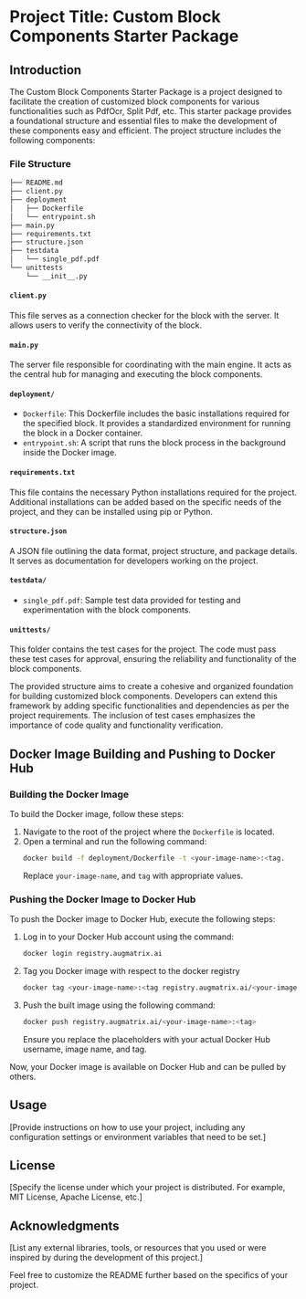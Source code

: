 # Project Title: Custom Block Components Starter Package

## Introduction
The Custom Block Components Starter Package is a project designed to facilitate the creation of customized block components for various functionalities such as PdfOcr, Split Pdf, etc. This starter package provides a foundational structure and essential files to make the development of these components easy and efficient. The project structure includes the following components:

### File Structure
```bash
├── README.md
├── client.py
├── deployment
│   ├── Dockerfile
│   └── entrypoint.sh
├── main.py
├── requirements.txt
├── structure.json
├── testdata
│   └── single_pdf.pdf
└── unittests
    └── __init__.py
```

#### `client.py`
This file serves as a connection checker for the block with the server. It allows users to verify the connectivity of the block.

#### `main.py`
The server file responsible for coordinating with the main engine. It acts as the central hub for managing and executing the block components.

#### `deployment/`
- `Dockerfile`: This Dockerfile includes the basic installations required for the specified block. It provides a standardized environment for running the block in a Docker container.
- `entrypoint.sh`: A script that runs the block process in the background inside the Docker image.

#### `requirements.txt`
This file contains the necessary Python installations required for the project. Additional installations can be added based on the specific needs of the project, and they can be installed using pip or Python.

#### `structure.json`
A JSON file outlining the data format, project structure, and package details. It serves as documentation for developers working on the project.

#### `testdata/`
- `single_pdf.pdf`: Sample test data provided for testing and experimentation with the block components.

#### `unittests/`
This folder contains the test cases for the project. The code must pass these test cases for approval, ensuring the reliability and functionality of the block components.

The provided structure aims to create a cohesive and organized foundation for building customized block components. Developers can extend this framework by adding specific functionalities and dependencies as per the project requirements. The inclusion of test cases emphasizes the importance of code quality and functionality verification.
## Docker Image Building and Pushing to Docker Hub

### Building the Docker Image
To build the Docker image, follow these steps:

1. Navigate to the root of the project where the `Dockerfile` is located.
2. Open a terminal and run the following command:
   ```bash
   docker build -f deployment/Dockerfile -t <your-image-name>:<tag.
   ```
   Replace  `your-image-name`, and `tag` with appropriate values.

### Pushing the Docker Image to Docker Hub
To push the Docker image to Docker Hub, execute the following steps:

1. Log in to your Docker Hub account using the command:
   ```bash
   docker login registry.augmatrix.ai 
   ```
2. Tag you Docker image with respect to the  docker registry 
	```bash 
	docker tag <your-image-name>:<tag registry.augmatrix.ai/<your-image-name>:<tag>>
	```
3. Push the built image using the following command:

   ```bash
   docker push registry.augmatrix.ai/<your-image-name>:<tag>
   ```
   Ensure you replace the placeholders with your actual Docker Hub username, image name, and tag.

Now, your Docker image is available on Docker Hub and can be pulled by others.

## Usage
[Provide instructions on how to use your project, including any configuration settings or environment variables that need to be set.]

## License
[Specify the license under which your project is distributed. For example, MIT License, Apache License, etc.]

## Acknowledgments
[List any external libraries, tools, or resources that you used or were inspired by during the development of this project.]

Feel free to customize the README further based on the specifics of your project.

